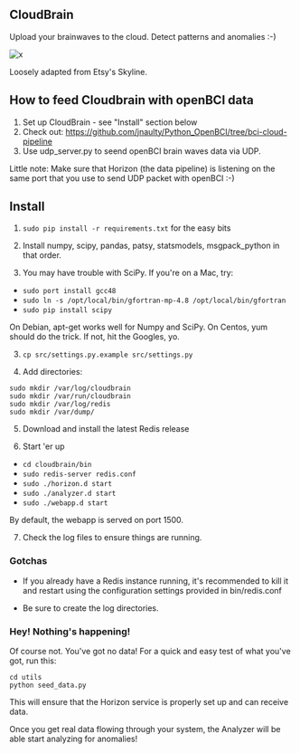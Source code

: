 ## CloudBrain

Upload your brainwaves to the cloud. Detect patterns and anomalies :-)

![x](https://raw.github.com/marionleborgne/cloudbrain/master/screenshot.png)

Loosely adapted from Etsy's Skyline. 


## How to feed Cloudbrain with openBCI data

1. Set up CloudBrain - see "Install" section below 
2. Check out: https://github.com/jnaulty/Python_OpenBCI/tree/bci-cloud-pipeline
3. Use udp_server.py to seend openBCI brain waves data via UDP. 

Little note: Make sure that Horizon (the data pipeline) is listening on the same port that you use to send UDP packet with openBCI :-)

## Install

1. `sudo pip install -r requirements.txt` for the easy bits

2. Install numpy, scipy, pandas, patsy, statsmodels, msgpack_python in that
order.

2. You may have trouble with SciPy. If you're on a Mac, try:

* `sudo port install gcc48`
* `sudo ln -s /opt/local/bin/gfortran-mp-4.8 /opt/local/bin/gfortran`
* `sudo pip install scipy`

On Debian, apt-get works well for Numpy and SciPy. On Centos, yum should do the
trick. If not, hit the Googles, yo.

3. `cp src/settings.py.example src/settings.py`

4. Add directories: 

``` 
sudo mkdir /var/log/cloudbrain
sudo mkdir /var/run/cloudbrain
sudo mkdir /var/log/redis
sudo mkdir /var/dump/
```

5. Download and install the latest Redis release

6. Start 'er up

* `cd cloudbrain/bin`
* `sudo redis-server redis.conf`
* `sudo ./horizon.d start`
* `sudo ./analyzer.d start`
* `sudo ./webapp.d start`

By default, the webapp is served on port 1500.

7. Check the log files to ensure things are running.

### Gotchas

* If you already have a Redis instance running, it's recommended to kill it and
restart using the configuration settings provided in bin/redis.conf

* Be sure to create the log directories.

### Hey! Nothing's happening!
Of course not. You've got no data! For a quick and easy test of what you've 
got, run this:
```
cd utils
python seed_data.py
```
This will ensure that the Horizon
service is properly set up and can receive data. 

Once you get real data flowing through your system, the Analyzer will be able
start analyzing for anomalies!
